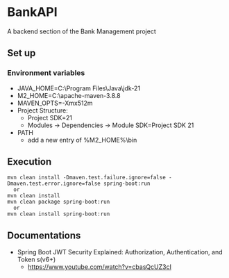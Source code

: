 # BankAPI
A backend section of the Bank Management project

## Set up

### Environment variables
- JAVA_HOME=C:\Program Files\Java\jdk-21
- M2_HOME=C:\apache-maven-3.8.8
- MAVEN_OPTS=-Xmx512m
- Project Structure:
  + Project SDK=21 
  + Modules -> Dependencies -> Module SDK=Project SDK 21
- PATH 
  + add a new entry of %M2_HOME%\bin

## Execution

```linux
mvn clean install -Dmaven.test.failure.ignore=false -Dmaven.test.error.ignore=false spring-boot:run
  or
mvn clean install
mvn clean package spring-boot:run
  or
mvn clean install spring-boot:run
```

## Documentations
- Spring Boot JWT Security Explained: Authorization, Authentication, and Token s(v6+)
  + https://www.youtube.com/watch?v=cbasQcUZ3cI